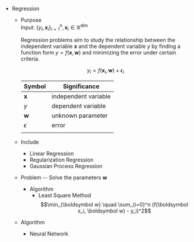 * Regression
  - Purpose  
    Input: $\{y_i, \boldsymbol x_i\}_{i=1}^n, \boldsymbol x_i \in \mathbb R^{\dim}$

    Regression problems aim to study the relationship between the independent variable $\boldsymbol x$ and the dependent variable $y$ by finding a function form $y = f(\boldsymbol x, \boldsymbol w)$ and minimizing the error under certain criteria.  

    $$y_i = f(\boldsymbol x_i, \boldsymbol w) + \epsilon_i$$

    |Symbol|Significance|
    |---|---|
    | $\boldsymbol x$ | independent variable|
    | $y$| dependent variable|
    | $\boldsymbol w$| unknown parameter|
    | $\epsilon$| error|
    |||

  - Include
    * Linear Regression
    * Regularization Regression
    * Gaussian Process Regression

  - Problem -- Solve the parameters $\boldsymbol w$
    - Algorithm
      * Least Square Method  
        $$\min_{\boldsymbol w} \quad \sum_{i=0}^n (f(\boldsymbol x_i, \boldsymbol w) - y_i)^2$$

  - Algorithm
    * Neural Network 